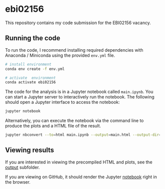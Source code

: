 # ebi02156

This repository contains my code submission for the EBI02156 vacancy.

## Running the code
To run the code, I recommend installing required dependencies with Anaconda / Miniconda using the provided `env.yml` file.
```sh
# install environment
conda env create -f env.yml

# activate  environment
conda activate ebi02156
```

The code for the analysis is in a Jupyter notebook called `main.ipynb`. You can start a Jupyter server to interactively run the notebook. The following should open a Jupyter interface to access the notebook:
```sh
jupyter notebook
```

Alternatively, you can execute the notebook via the command line to produce the plots and a HTML file of the result. 
```sh
jupyter nbconvert --to=html main.ipynb --output=main.html --output-dir=output/ --execute
```

## Viewing results
If you are interested in viewing the precompiled HTML and plots, see the [output](output/) subfolder.

If you are viewing on GitHub, it should render the Jupyter [notebook](main.ipynb) right in the browser.
